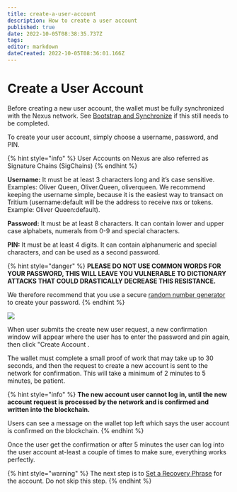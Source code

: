 ```yaml
---
title: create-a-user-account
description: How to create a user account
published: true
date: 2022-10-05T08:38:35.737Z
tags: 
editor: markdown
dateCreated: 2022-10-05T08:36:01.166Z
---
```


# Create a User Account

Before creating a new user account, the wallet must be fully synchronized with the Nexus network. See [Bootstrap and Synchronize](https://nexus.io/ResourceHub/wallet-guide#bootstrap) if this still needs to be completed.

To create your user account, simply choose a username, password, and PIN.

{% hint style="info" %}
User Accounts on Nexus are also referred as Signature Chains (SigChains)
{% endhint %}

**Username:** It must be at least 3 characters long and it’s case sensitive. Examples: Oliver Queen, Oliver.Queen, oliverqueen. We recommend keeping the username simple, because it is the easiest way to transact on Tritium (username:default will be the address to receive nxs or tokens. Example: Oliver Queen:default).

**Password:** It must be at least 8 characters. It can contain lower and upper case alphabets, numerals from 0-9 and special characters.

**PIN:** It must be at least 4 digits. It can contain alphanumeric and special characters, and can be used as a second password.

{% hint style="danger" %}
**PLEASE DO NOT USE COMMON WORDS FOR YOUR PASSWORD, THIS WILL LEAVE YOU VULNERABLE TO DICTIONARY ATTACKS THAT COULD DRASTICALLY DECREASE THIS RESISTANCE.**

We therefore recommend that you use a secure [random number generator](https://nexus.io/ResourceHub/wallet-guide#random-password-generator) to create your password.
{% endhint %}

![](https://nexus.io/ResourceHub/images/guide/create\_user.png)

When user submits the create new user request, a new confirmation window will appear where the user has to enter the password and pin again, then click "Create Account .

The wallet must complete a small proof of work that may take up to 30 seconds, and then the request to create a new account is sent to the network for confirmation. This will take a minimum of 2 minutes to 5 minutes, be patient.

{% hint style="info" %}
**The new account user cannot log in, until the new account request is processed by the network and is confirmed and written into the blockchain.** &#x20;

Users can see a message on the wallet top left which says the user account is confirmed on the blockchain.
{% endhint %}

Once the user get the confirmation or after 5 minutes the user can log into the user account at-least a couple of times to make sure, everything works perfectly.

{% hint style="warning" %}
The next step is to [Set a Recovery Phrase](set-recovery-phrase.md) for the account. Do not skip this step.&#x20;
{% endhint %}
